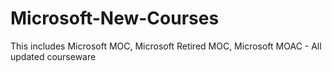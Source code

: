 # Microsoft-New-Courses
This includes Microsoft MOC, Microsoft Retired MOC, Microsoft MOAC -  All updated courseware
